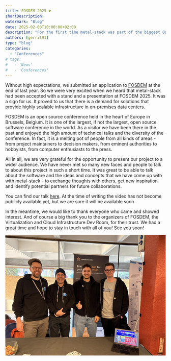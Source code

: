 ```yaml
---
title: FOSDEM 2025 ️❤️
shortDescription:
watermark: "Blog"
date: 2025-02-03T10:00:00+02:00
description: "For the first time metal-stack was part of the biggest Open Source conference in Europe."
authors: [gerrit91]
type: "blog"
categories:
  - "Conferences"
# tags:
#   - 'News'
#   - 'Conferences'
---
```


Without high expectations, we submitted an application to [FOSDEM](https://fosdem.org/) at the end of last year. So we were very excited when we heard that metal-stack had been accepted with a stand and a presentation at FOSDEM 2025. It was a sign for us. It proved to us that there is a demand for solutions that provide highly scalable infrastructure in on-premises data centers.

<!-- truncate -->

FOSDEM is an open source conference held in the heart of Europe in Brussels, Belgium. It is one of the largest, if not the largest, open source software conference in the world. As a visitor we have been there in the past and enjoyed the high amount of technical talks and the diversity of the conference. In fact, it is a melting pot of people from all kinds of areas - from project maintainers to decision makers, from eminent authorities to hobbyists, from computer enthusiasts to the press.

All in all, we are very grateful for the opportunity to present our project to a wider audience. We have never met so many new faces and people to talk to about this project in such a short time. It was great to be able to talk about the software and the ideas and concepts that we have come up with with metal-stack - to exchange thoughts with others, get new inspiration and identify potential partners for future collaborations.

You can find our talk [here](https://fosdem.org/2025/schedule/event/fosdem-2025-4665-on-prem-kubernetes-at-scale-with-metal-stack-io/). At the time of writing the video has not become publicly available yet, but we are sure it will be available soon.

In the meantime, we would like to thank everyone who came and showed interest. And of course a big thank you to the organizers of FOSDEM, the Virtualization and Cloud Infrastructure Dev Room, for their trust. We had a great time and hope to stay in touch with all of you! See you soon!

![](./IMG_5353.jpeg)
